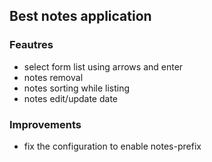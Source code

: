 ## Best notes application

### Feautres

* select form list using arrows and enter
* notes removal
* notes sorting while listing
* notes edit/update date

### Improvements

* fix the configuration to enable notes-prefix

